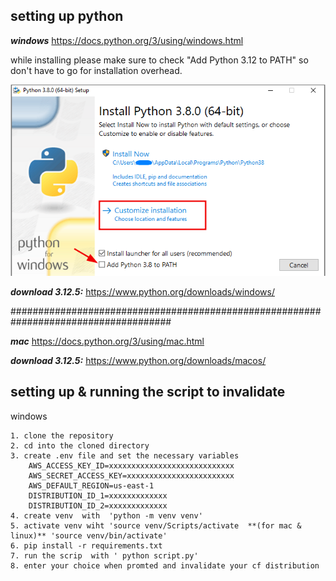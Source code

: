 ## setting up python 
***windows***
https://docs.python.org/3/using/windows.html

while installing please make sure to check "Add Python 3.12 to PATH" so don't have 
to go for installation overhead.

![alt text](image.png)

***download 3.12.5:***
https://www.python.org/downloads/windows/ <br>

#####################################################################################<br>

***mac***
https://docs.python.org/3/using/mac.html

***download 3.12.5:*** 
https://www.python.org/downloads/macos/

## setting up & running the script to invalidate
windows
```
1. clone the repository
2. cd into the cloned directory
3. create .env file and set the necessary variables
    AWS_ACCESS_KEY_ID=xxxxxxxxxxxxxxxxxxxxxxxxxxxx
    AWS_SECRET_ACCESS_KEY=xxxxxxxxxxxxxxxxxxxxxxxx
    AWS_DEFAULT_REGION=us-east-1
    DISTRIBUTION_ID_1=xxxxxxxxxxxxx
    DISTRIBUTION_ID_2=xxxxxxxxxxxxx
4. create venv  with  'python -m venv venv'  
5. activate venv wiht 'source venv/Scripts/activate  **(for mac & linux)** 'source venv/bin/activate'
6. pip install -r requirements.txt
7. run the scrip  with ' python script.py'
8. enter your choice when promted and invalidate your cf distribution
```
